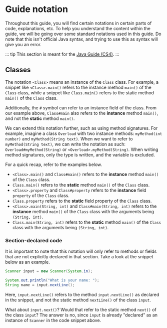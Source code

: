 # Guide notation

Throughout this guide, you will find certain notations in certain parts of code, explanations, etc. To help you understand the content within the guide, we will be going over some standard notations used in this guide. Do note that this isn't official Java syntax, and trying to use this as syntax will give you an error.

::: tip
This section is meant for the [Java Guide (CS4)](./cs4/1/variables.md).
:::

## Classes

The notation `<Class>` means an instance of the `Class` class. For example, a snippet like `<Class>.main()` refers to the instance method `main()` of the `Class` class, while a snippet like `Class.main()` refers to the static method `main()` of the `Class` class.

Additionally, the `#` symbol can refer to an instance field of the class. From our example above, `Class#main` also refers to the **instance** method `main()`, and not the **static** method `main()`.

We can extend this notation further, such as using method signatures. For example, imagine a class `Overload` with two instance methods: `myMethod(int number)` and `myMethod(String text)`. When we want to refer to `myMethod(String text)`, we can write the notation as such: `Overload#myMethod(String)` or `<Overload>.myMethod(String)`. When writing method signatures, only the type is written, and the variable is excluded.

For a quick recap, refer to the examples below.
- `<Class>.main()` and `Class#main()` refers to the **instance** method `main()` of the `Class` class.
- `Class.main()` refers to the **static** method `main()` of the `Class` class.
- `<Class>.property` and `Class#property` refers to the **instance** field `property` of the `Class` class.
- `Class.property` refers to the **static** field property of the `Class` class.
- `<Class>.main(String, int)` and `Class#main(String, int)` refers to the **instance** method `main()` of the `Class` class with the arguments being `(String, int)`.
- `Class.main(String, int)` refers to the **static** method `main()` of the `Class` class with the arguments being `(String, int)`.

### Section-declared code

It is important to note that this notation will only refer to methods or fields that are not explicitly declared in that section. Take a look at the snippet below as an example.
```java
Scanner input = new Scanner(System.in);

System.out.println("What is your name: ");
String name = input.nextLine();
```
Here, `input.nextLine()` refers to the method `input.nextLine()` as declared in the snippet, and not the static method `nextLine()` of the class `input`.

What about `input.next()`? Would that refer to the static method `next()` of the class `input`? The answer is no, since `input` is already "declared" as an instance of `Scanner` in the code snippet above. 